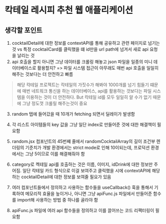 # 칵테일 레시피 추천 웹 애플리케이션

## 생각할 포인트

1. cocktailDetail에 대한 정보를 contextAPI를 통해 공유하고 관련 페이지로 넘기는 것 vs 특정 cocktailCard를 클릭했을 떄 id만을 url path에 넘겨서 새로 api 요청을 날리는 것
2. api 호출을 할지 아니면 그냥 데이터를 크롤링 해놓고 json 파일을 일종의 미니 데이터베이스로 활용할지? => 파일 시스템 접근이 아무래도 매번 api 호출을 일일히 해주는 것보다는 더 안전하고 빠름

> 해당 칵테일 프로젝트는 칵테일의 가짓수가 해봐야 1000개를 넘기 힘들기 떄문에 매번 네트워크 통신을 하는 데이터베이스, api를 활용하는 것보다는 파일 시스템을 이용하는 것이 더 안전하다.
> But 칵테일 id를 모두 일일히 알 수가 없기 때문에 그냥 정도껏 크롤릴 해주는것이 중요

3. random 탭에 들어갔을 때 10개가 fetching 되면서 딜레이가 발생함

4. 각 리스트 아이템들의 key 값을 그냥 일단 index로 만들어준 것에 대한 해결책이 필요함

5. random.jsx 컴포넌트의 45번쨰 줄에서 randomCocktailArray의 길이 조건부 렌더링의 기준치가 개발 환경에서는 strict mode로 인해 10이되는데, 프로덕션 환경에서는 그냥 5이므로 이를 해결해줘야 함

6. category로 켁테일 api를 호출하는 것은 이름, 이미지, idDrink에 대한 정보만 주어짐. 일단 칵테일 카드 형식으로 이걸 보여주고 클릭했을 시에 contextAPI에 해당하는 cocktailDetail에 대한 정보를 보여줄 필요가 있음

7. 여러 컴포넌트들에서 정의하고 사용하는 함수들을 useCallback() 훅을 통해서 기록하여 메모리적 효율을 높이거나, 아니면 그냥 apiFunc.js 파일에서 만들어준 함수를 import해 사용하는 방법 중 하나를 골라야 함

8. apiFunc.js 파일에 여러 api 함수들을 정의하고 이를 끌어쓰는 코드 리팩터링이 필요함
